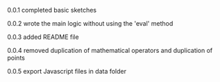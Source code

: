 
0.0.1 completed basic sketches

0.0.2 wrote the main logic without using the 'eval' method

0.0.3 added README file

0.0.4 removed duplication of mathematical operators and duplication of points 

0.0.5 export Javascript files in data folder